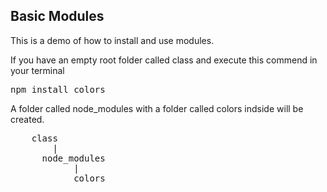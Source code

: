 ## Basic Modules

This is a demo of how to install and use modules.

If you have an empty root folder called class and execute this commend in your terminal

<pre>npm install colors</pre>

A folder called node_modules with a folder called colors indside will be created.

<pre>
	class
	  	|
	  node_modules
			|
			colors

</pre>


